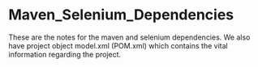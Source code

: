 # Maven_Selenium_Dependencies
These are the notes for the maven and selenium dependencies. We also have project object model.xml (POM.xml) which contains the vital information regarding the project. 
